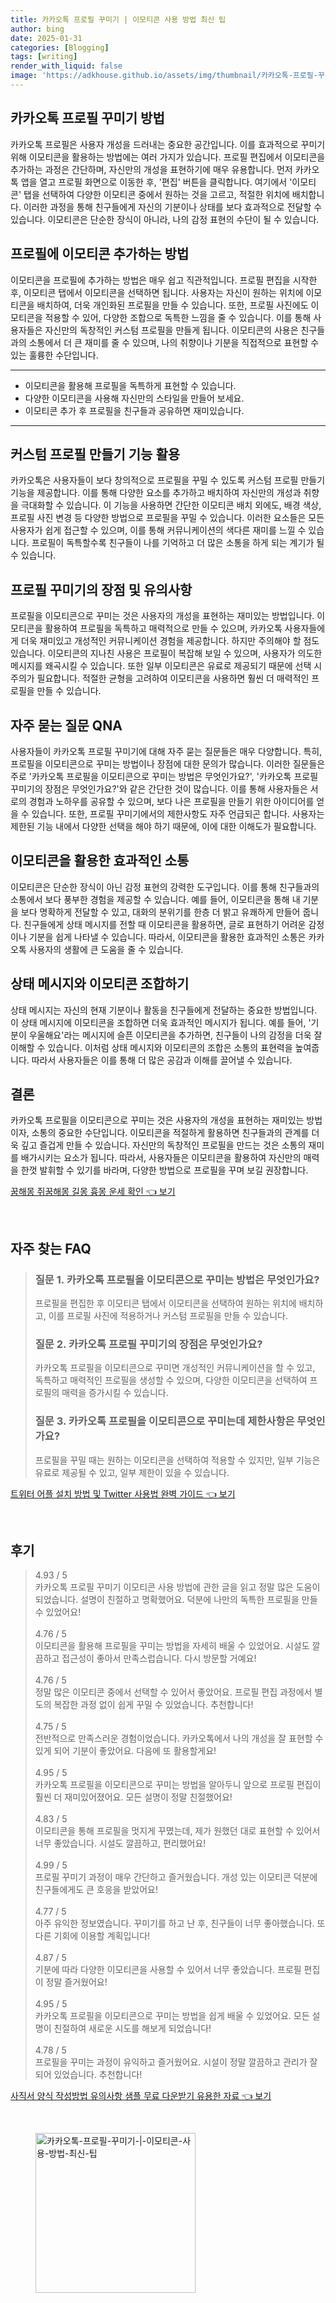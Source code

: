 ```yaml
---
title: 카카오톡 프로필 꾸미기 | 이모티콘 사용 방법 최신 팁
author: bing
date: 2025-01-31
categories: [Blogging]
tags: [writing]
render_with_liquid: false
image: 'https://adkhouse.github.io/assets/img/thumbnail/카카오톡-프로필-꾸미기-|-이모티콘-사용-방법-최신-팁.webp'
---
```



<h2 id='카카오톡 프로필 꾸미기 방법'>카카오톡 프로필 꾸미기 방법</h2>

<p>카카오톡 프로필은 사용자 개성을 드러내는 중요한 공간입니다. 이를 효과적으로 꾸미기 위해 이모티콘을 활용하는 방법에는 여러 가지가 있습니다. 프로필 편집에서 이모티콘을 추가하는 과정은 간단하며, 자신만의 개성을 표현하기에 매우 유용합니다. 먼저 카카오톡 앱을 열고 프로필 화면으로 이동한 후, '편집' 버튼을 클릭합니다. 여기에서 '이모티콘' 탭을 선택하여 다양한 이모티콘 중에서 원하는 것을 고르고, 적절한 위치에 배치합니다. 이러한 과정을 통해 친구들에게 자신의 기분이나 상태를 보다 효과적으로 전달할 수 있습니다. 이모티콘은 단순한 장식이 아니라, 나의 감정 표현의 수단이 될 수 있습니다.</p>

<h2 id='프로필에 이모티콘 추가하는 방법'>프로필에 이모티콘 추가하는 방법</h2>

<p>이모티콘을 프로필에 추가하는 방법은 매우 쉽고 직관적입니다. 프로필 편집을 시작한 후, 이모티콘 탭에서 이모티콘을 선택하면 됩니다. 사용자는 자신이 원하는 위치에 이모티콘을 배치하여, 더욱 개인화된 프로필을 만들 수 있습니다. 또한, 프로필 사진에도 이모티콘을 적용할 수 있어, 다양한 조합으로 독특한 느낌을 줄 수 있습니다. 이를 통해 사용자들은 자신만의 독창적인 커스텀 프로필을 만들게 됩니다. 이모티콘의 사용은 친구들과의 소통에서 더 큰 재미를 줄 수 있으며, 나의 취향이나 기분을 직접적으로 표현할 수 있는 훌륭한 수단입니다.</p>

<hr />

<ul>
    <li>이모티콘을 활용해 프로필을 독특하게 표현할 수 있습니다.</li>
    <li>다양한 이모티콘을 사용해 자신만의 스타일을 만들어 보세요.</li>
    <li>이모티콘 추가 후 프로필을 친구들과 공유하면 재미있습니다.</li>
</ul>

<hr />

<h2 id='커스텀 프로필 만들기 기능 활용'>커스텀 프로필 만들기 기능 활용</h2>

<p>카카오톡은 사용자들이 보다 창의적으로 프로필을 꾸밀 수 있도록 커스텀 프로필 만들기 기능을 제공합니다. 이를 통해 다양한 요소를 추가하고 배치하여 자신만의 개성과 취향을 극대화할 수 있습니다. 이 기능을 사용하면 간단한 이모티콘 배치 외에도, 배경 색상, 프로필 사진 변경 등 다양한 방법으로 프로필을 꾸밀 수 있습니다. 이러한 요소들은 모든 사용자가 쉽게 접근할 수 있으며, 이를 통해 커뮤니케이션의 색다른 재미를 느낄 수 있습니다. 프로필이 독특할수록 친구들이 나를 기억하고 더 많은 소통을 하게 되는 계기가 될 수 있습니다.</p>

<h2 id='프로필 꾸미기의 장점 및 유의사항'>프로필 꾸미기의 장점 및 유의사항</h2>

<p>프로필을 이모티콘으로 꾸미는 것은 사용자의 개성을 표현하는 재미있는 방법입니다. 이모티콘을 활용하여 프로필을 독특하고 매력적으로 만들 수 있으며, 카카오톡 사용자들에게 더욱 재미있고 개성적인 커뮤니케이션 경험을 제공합니다. 하지만 주의해야 할 점도 있습니다. 이모티콘의 지나친 사용은 프로필이 복잡해 보일 수 있으며, 사용자가 의도한 메시지를 왜곡시킬 수 있습니다. 또한 일부 이모티콘은 유료로 제공되기 때문에 선택 시 주의가 필요합니다. 적절한 균형을 고려하여 이모티콘을 사용하면 훨씬 더 매력적인 프로필을 만들 수 있습니다.</p>

<h2 id='자주 묻는 질문 QNA'>자주 묻는 질문 QNA</h2>

<p>사용자들이 카카오톡 프로필 꾸미기에 대해 자주 묻는 질문들은 매우 다양합니다. 특히, 프로필을 이모티콘으로 꾸미는 방법이나 장점에 대한 문의가 많습니다. 이러한 질문들은 주로 '카카오톡 프로필을 이모티콘으로 꾸미는 방법은 무엇인가요?', '카카오톡 프로필 꾸미기의 장점은 무엇인가요?'와 같은 간단한 것이 많습니다. 이를 통해 사용자들은 서로의 경험과 노하우를 공유할 수 있으며, 보다 나은 프로필을 만들기 위한 아이디어를 얻을 수 있습니다. 또한, 프로필 꾸미기에서의 제한사항도 자주 언급되곤 합니다. 사용자는 제한된 기능 내에서 다양한 선택을 해야 하기 때문에, 이에 대한 이해도가 필요합니다.</p>

<h2 id='이모티콘을 활용한 효과적인 소통'>이모티콘을 활용한 효과적인 소통</h2>

<p>이모티콘은 단순한 장식이 아닌 감정 표현의 강력한 도구입니다. 이를 통해 친구들과의 소통에서 보다 풍부한 경험을 제공할 수 있습니다. 예를 들어, 이모티콘을 통해 내 기분을 보다 명확하게 전달할 수 있고, 대화의 분위기를 한층 더 밝고 유쾌하게 만들어 줍니다. 친구들에게 상태 메시지를 전할 때 이모티콘을 활용하면, 글로 표현하기 어려운 감정이나 기분을 쉽게 나타낼 수 있습니다. 따라서, 이모티콘을 활용한 효과적인 소통은 카카오톡 사용자의 생활에 큰 도움을 줄 수 있습니다.</p>

<h2 id='상태 메시지와 이모티콘 조합하기'>상태 메시지와 이모티콘 조합하기</h2>

<p>상태 메시지는 자신의 현재 기분이나 활동을 친구들에게 전달하는 중요한 방법입니다. 이 상태 메시지에 이모티콘을 조합하면 더욱 효과적인 메시지가 됩니다. 예를 들어, '기분이 우울해요'라는 메시지에 슬픈 이모티콘을 추가하면, 친구들이 나의 감정을 더욱 잘 이해할 수 있습니다. 이처럼 상태 메시지와 이모티콘의 조합은 소통의 표현력을 높여줍니다. 따라서 사용자들은 이를 통해 더 많은 공감과 이해를 끌어낼 수 있습니다.</p>

<h2 id='결론'>결론</h2>

<p>카카오톡 프로필을 이모티콘으로 꾸미는 것은 사용자의 개성을 표현하는 재미있는 방법이자, 소통의 중요한 수단입니다. 이모티콘을 적절하게 활용하면 친구들과의 관계를 더욱 깊고 즐겁게 만들 수 있습니다. 자신만의 독창적인 프로필을 만드는 것은 소통의 재미를 배가시키는 요소가 됩니다. 따라서, 사용자들은 이모티콘을 활용하여 자신만의 매력을 한껏 발휘할 수 있기를 바라며, 다양한 방법으로 프로필을 꾸며 보길 권장합니다.</p>


<p><a class="click-button" title="꿈해몽 쥐꿈해몽 길몽 흉몽 운세 확인" href="https://adkhouse.github.io/posts/%EA%BF%88%ED%95%B4%EB%AA%BD-%EC%A5%90%EA%BF%88%ED%95%B4%EB%AA%BD-%EA%B8%B8%EB%AA%BD-%ED%9D%89%EB%AA%BD-%EC%9A%B4%EC%84%B8-%ED%99%95%EC%9D%B8/" rel="dofollow">꿈해몽 쥐꿈해몽 길몽 흉몽 운세 확인 👈 보기</a></p><br>
<h2 id='자주_찾는_FAQ'>자주 찾는 FAQ</h2>
<div itemscope="" itemtype="https://schema.org/FAQPage"> 
<blockquote> 
<div itemscope="" itemprop="mainEntity" itemtype="https://schema.org/Question"> 
<h3 itemprop="name">질문 1. 카카오톡 프로필을 이모티콘으로 꾸미는 방법은 무엇인가요?</h3> 
<div itemscope="" itemprop="acceptedAnswer" itemtype="https://schema.org/Answer"> 
<span itemprop="text"> 
<p>프로필을 편집한 후 이모티콘 탭에서 이모티콘을 선택하여 원하는 위치에 배치하고, 이를 프로필 사진에 적용하거나 커스텀 프로필을 만들 수 있습니다.</p> 
</span> 
</div> 
</div> 
<div itemscope="" itemprop="mainEntity" itemtype="https://schema.org/Question"> 
<h3 itemprop="name">질문 2. 카카오톡 프로필 꾸미기의 장점은 무엇인가요?</h3> 
<div itemscope="" itemprop="acceptedAnswer" itemtype="https://schema.org/Answer"> 
<span itemprop="text"> 
<p>카카오톡 프로필을 이모티콘으로 꾸미면 개성적인 커뮤니케이션을 할 수 있고, 독특하고 매력적인 프로필을 생성할 수 있으며, 다양한 이모티콘을 선택하여 프로필의 매력을 증가시킬 수 있습니다.</p> 
</span> 
</div> 
</div> 
<div itemscope="" itemprop="mainEntity" itemtype="https://schema.org/Question"> 
<h3 itemprop="name">질문 3. 카카오톡 프로필을 이모티콘으로 꾸미는데 제한사항은 무엇인가요?</h3> 
<div itemscope="" itemprop="acceptedAnswer" itemtype="https://schema.org/Answer"> 
<span itemprop="text"> 
<p>프로필을 꾸밀 때는 원하는 이모티콘을 선택하여 적용할 수 있지만, 일부 기능은 유료로 제공될 수 있고, 일부 제한이 있을 수 있습니다.</p> 
</span> 
</div> 
</div> 
</blockquote> 
</div>
<p><a class="click-button" title="트위터 어플 설치 방법 및 Twitter 사용법 완벽 가이드" href="https://adkhouse.github.io/posts/%ED%8A%B8%EC%9C%84%ED%84%B0-%EC%96%B4%ED%94%8C-%EC%84%A4%EC%B9%98-%EB%B0%A9%EB%B2%95-%EB%B0%8F-Twitter-%EC%82%AC%EC%9A%A9%EB%B2%95-%EC%99%84%EB%B2%BD-%EA%B0%80%EC%9D%B4%EB%93%9C/" rel="dofollow">트위터 어플 설치 방법 및 Twitter 사용법 완벽 가이드 👈 보기</a></p><br>
<h2 id='후기'>후기</h2>
<div itemscope itemtype="https://schema.org/Product">
  <blockquote>
  <div itemprop="review" itemscope itemtype="https://schema.org/Review">
      <div itemprop="reviewRating" itemscope itemtype="https://schema.org/Rating"> <span itemprop="ratingValue">4.93</span> / <span itemprop="bestRating">5</span> </div>
      <span itemprop="reviewBody">카카오톡 프로필 꾸미기 이모티콘 사용 방법에 관한 글을 읽고 정말 많은 도움이 되었습니다. 설명이 친절하고 명확했어요. 덕분에 나만의 독특한 프로필을 만들 수 있었어요!</span>
  </div>
  <br>
  <div itemprop="review" itemscope itemtype="https://schema.org/Review">
      <div itemprop="reviewRating" itemscope itemtype="https://schema.org/Rating"> <span itemprop="ratingValue">4.76</span> / <span itemprop="bestRating">5</span> </div>
      <span itemprop="reviewBody">이모티콘을 활용해 프로필을 꾸미는 방법을 자세히 배울 수 있었어요. 시설도 깔끔하고 접근성이 좋아서 만족스럽습니다. 다시 방문할 거예요!</span>
  </div>
  <br>
  <div itemprop="review" itemscope itemtype="https://schema.org/Review">
      <div itemprop="reviewRating" itemscope itemtype="https://schema.org/Rating"> <span itemprop="ratingValue">4.76</span> / <span itemprop="bestRating">5</span> </div>
      <span itemprop="reviewBody">정말 많은 이모티콘 중에서 선택할 수 있어서 좋았어요. 프로필 편집 과정에서 별도의 복잡한 과정 없이 쉽게 꾸밀 수 있었습니다. 추천합니다!</span>
  </div>
  <br>
  <div itemprop="review" itemscope itemtype="https://schema.org/Review">
      <div itemprop="reviewRating" itemscope itemtype="https://schema.org/Rating"> <span itemprop="ratingValue">4.75</span> / <span itemprop="bestRating">5</span> </div>
      <span itemprop="reviewBody">전반적으로 만족스러운 경험이었습니다. 카카오톡에서 나의 개성을 잘 표현할 수 있게 되어 기분이 좋았어요. 다음에 또 활용할게요!</span>
  </div>
  <br>
  <div itemprop="review" itemscope itemtype="https://schema.org/Review">
      <div itemprop="reviewRating" itemscope itemtype="https://schema.org/Rating"> <span itemprop="ratingValue">4.95</span> / <span itemprop="bestRating">5</span> </div>
      <span itemprop="reviewBody">카카오톡 프로필을 이모티콘으로 꾸미는 방법을 알아두니 앞으로 프로필 편집이 훨씬 더 재미있어졌어요. 모든 설명이 정말 친절했어요!</span>
  </div>
  <br>
  <div itemprop="review" itemscope itemtype="https://schema.org/Review">
      <div itemprop="reviewRating" itemscope itemtype="https://schema.org/Rating"> <span itemprop="ratingValue">4.83</span> / <span itemprop="bestRating">5</span> </div>
      <span itemprop="reviewBody">이모티콘을 통해 프로필을 멋지게 꾸몄는데, 제가 원했던 대로 표현할 수 있어서 너무 좋았습니다. 시설도 깔끔하고, 편리했어요!</span>
  </div>
  <br>
  <div itemprop="review" itemscope itemtype="https://schema.org/Review">
      <div itemprop="reviewRating" itemscope itemtype="https://schema.org/Rating"> <span itemprop="ratingValue">4.99</span> / <span itemprop="bestRating">5</span> </div>
      <span itemprop="reviewBody">프로필 꾸미기 과정이 매우 간단하고 즐거웠습니다. 개성 있는 이모티콘 덕분에 친구들에게도 큰 호응을 받았어요!</span>
  </div>
  <br>
  <div itemprop="review" itemscope itemtype="https://schema.org/Review">
      <div itemprop="reviewRating" itemscope itemtype="https://schema.org/Rating"> <span itemprop="ratingValue">4.77</span> / <span itemprop="bestRating">5</span> </div>
      <span itemprop="reviewBody">아주 유익한 정보였습니다. 꾸미기를 하고 난 후, 친구들이 너무 좋아했습니다. 또 다른 기회에 이용할 계획입니다!</span>
  </div>
  <br>
  <div itemprop="review" itemscope itemtype="https://schema.org/Review">
      <div itemprop="reviewRating" itemscope itemtype="https://schema.org/Rating"> <span itemprop="ratingValue">4.87</span> / <span itemprop="bestRating">5</span> </div>
      <span itemprop="reviewBody">기분에 따라 다양한 이모티콘을 사용할 수 있어서 너무 좋았습니다. 프로필 편집이 정말 즐거웠어요!</span>
  </div>
  <br>
  <div itemprop="review" itemscope itemtype="https://schema.org/Review">
      <div itemprop="reviewRating" itemscope itemtype="https://schema.org/Rating"> <span itemprop="ratingValue">4.95</span> / <span itemprop="bestRating">5</span> </div>
      <span itemprop="reviewBody">카카오톡 프로필을 이모티콘으로 꾸미는 방법을 쉽게 배울 수 있었어요. 모든 설명이 친절하여 새로운 시도를 해보게 되었습니다!</span>
  </div>
  <br>
  <div itemprop="review" itemscope itemtype="https://schema.org/Review">
      <div itemprop="reviewRating" itemscope itemtype="https://schema.org/Rating"> <span itemprop="ratingValue">4.78</span> / <span itemprop="bestRating">5</span> </div>
      <span itemprop="reviewBody">프로필을 꾸미는 과정이 유익하고 즐거웠어요. 시설이 정말 깔끔하고 관리가 잘 되어 있었습니다. 추천합니다!</span>
  </div>
  </blockquote>
</div>
<p><a class="click-button" title="사직서 양식 작성방법 유의사항 샘플 무료 다운받기 유용한 자료" href="https://adkhouse.github.io/posts/%EC%82%AC%EC%A7%81%EC%84%9C-%EC%96%91%EC%8B%9D-%EC%9E%91%EC%84%B1%EB%B0%A9%EB%B2%95-%EC%9C%A0%EC%9D%98%EC%82%AC%ED%95%AD-%EC%83%98%ED%94%8C-%EB%AC%B4%EB%A3%8C-%EB%8B%A4%EC%9A%B4%EB%B0%9B%EA%B8%B0-%EC%9C%A0%EC%9A%A9%ED%95%9C-%EC%9E%90%EB%A3%8C/" rel="dofollow">사직서 양식 작성방법 유의사항 샘플 무료 다운받기 유용한 자료 👈 보기</a></p><br>
<figure class="image"><img src="https://adkhouse.github.io/assets/img/thumbnail/카카오톡-프로필-꾸미기-|-이모티콘-사용-방법-최신-팁.webp" alt="카카오톡-프로필-꾸미기-|-이모티콘-사용-방법-최신-팁" width="256" height="256"></figure>